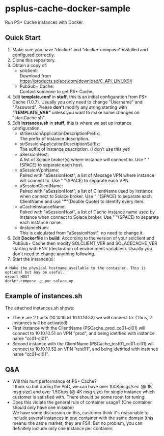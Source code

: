 # psplus-cache-docker-sample
Run PS+ Cache instances with Docker.

## Quick Start
1. Make sure you have "docker" and "docker-compose" installed and configured correctly.
2. Clone this repository.
3. Obtain a copy of:
   - solclient:  
   Download from https://products.solace.com/download/C_API_LINUX64
   - PubSub+ Cache:  
   Contact someone to get PS+ Cache.
4. Edit __template.conf__ in __stuff__, this is an initial configuration from PS+ Cache (1.0.7). Usually you only need to change "Username" and "Password". Please __don't__ modify any string starting with __"TEMPLATE_VAR"__ unless you want to make some changes on "startCache.sh".
5. Edit __instances.sh__ in __stuff__, this is where we set up instance configuration.
   - strSessionApplicationDescriptionPrefix:  
   The prefix of instance description.
   - strSessionApplicationDescriptionSuffix:  
   The suffix of instance description. (I don't use this yet)
   - aSessionHost:  
   A list of Solace broker(s) where instance will connect to. Use " "(SPACE) to separate each host.
   - aSessionVpnName:  
   Paired with "aSessionHost", a list of Message VPN where instance will connect to. Use " "(SPACE) to separate each VPN.
   - aSessionClientName:  
   Paired with "aSessionHost", a list of ClientName used by instance when connect to Solace broker. Use " "(SPACE) to separate each ClientName and use "__"__"(Double Quote) to identify every item.
   - aCacheInstanceName:  
   Paired with "aSessionHost", a list of Cache Instance name used by instance when connect to Solace broker. Use " "(SPACE) to separate each instance name.
   - iInstanceNum:  
   This is calculated from "aSessionHost", no need to change it.
6. Edit __Dockerfile__ in __build__. According to the version of your solclient and PubSub+ Cache then modify SOLCLIENT_VER and SOLACECACHE_VER starting with ENV (declaration of environment variables). Usually you don't need to change anything following.
7. Start the instance(s):
```shell
# Make the physical hostname available to the container. This is optional but may be useful.
export HOST
docker-compose -p poc-solace up
```

## Example of __instances.sh__
The attached instances.sh shows:
- There are 2 hosts (10.10.10.51 10.10.10.52) we will connect to. (Thus, 2 instances will be activated)
- First instance with the ClientName (PSCache_prod_cc01-ci01) will connect to 10.10.10.51 on VPN "prod", and being idetified with instance name "cc01-ci01".
- Second instance with the ClientName (PSCache_test01_cc01-ci01) will connect to 10.10.10.52 on VPN "test01", and being idetified with instance name "cc01-ci01".

## Q&A
- Will this hurt performance of PS+ Cache?  
I think so but during the PoC, we can have over 100Kmsgs/sec (@ 1K msg size) and over 1.5Gbps (@ 4K msg size) for single instance which customer is satisfied with. There should be some room for tuning.
- Does this violate the general rule of container usage? (One container should only have one mission)  
We have some discussion on this, customer think it's reasonable to include several instances in one container with the same domain (this means: the same market, they are FSI). But no problem, you can definitely include only one instance per container.